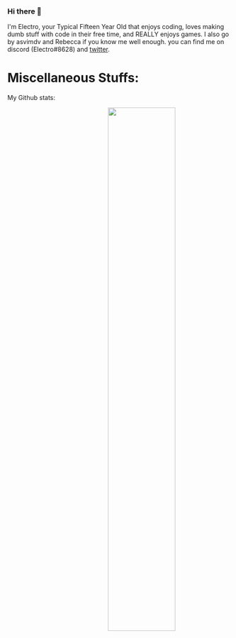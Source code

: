 ### Hi there 👋

I'm Electro, your Typical Fifteen Year Old that enjoys coding, loves making dumb stuff with code in their free time, and REALLY enjoys games. I also go by asvimdv and Rebecca if you know me well enough. you can find me on discord (Electro#8628) and [twitter](https://twitter.com/poweredbyelectr).
<!--
Here's a list of quick trivia about myself:
- 🔭 I’m currently working on [Project Lotus](https://github.com/lotus-gd), an overall stats leaderboard for geometry dash, with me being one of the Front-End devs for it.
- 🌱 I’m currently learning C++, Go, Haskell, and Reverse Engineering
- 👯 I’m looking to collaborate on Projects that can help improve communities
- 💬 Ask me about Anything, literally. My contact info is right under this.
- 📫 How to reach me: Discord: Electro#8628, [Twitter](https://twitter.com/poweredbyelectr).
- 😄 Pronouns: Any pronouns work actually.
- ⚡ Fun fact: I started Coding when I was 9, making me a coder for six years and counting.
-->
# Miscellaneous Stuffs:

My Github stats:

<img align="right" width="55%" src="https://github-readme-stats.vercel.app/api?username=electroflameofficial&count_private=true&show_icons=true&theme=react" />
